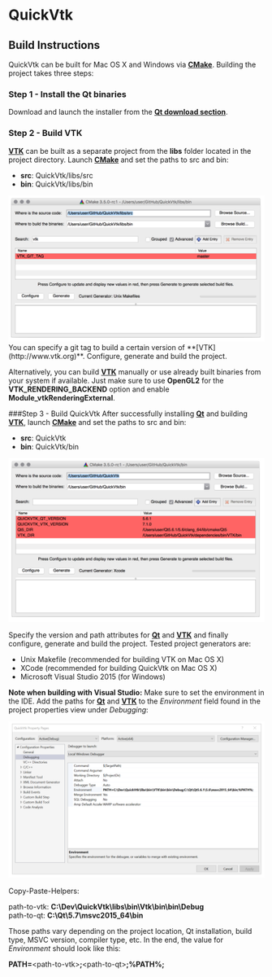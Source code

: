 QuickVtk
===
Build Instructions
----

QuickVtk can be built for Mac OS X and Windows via **[CMake](https://cmake.org)**. Building the project takes three steps:

### Step 1 - Install the Qt binaries

Download and launch the installer from the **[Qt download section](https://www.qt.io/download/)**.

### Step 2 - Build VTK

**[VTK](http://www.vtk.org)** can be built as a separate project from the **libs** folder located in the project directory. Launch **[CMake](https://cmake.org)** and set the paths to src and bin:

- **src**: QuickVtk/libs/src
- **bin**: QuickVtk/libs/bin

<center>
	<img src="img/cmake2.png"/>
</center>
You can specify a git tag to build a certain version of **[VTK](http://www.vtk.org)**. Configure, generate and build the project.

Alternatively, you can build **[VTK](http://www.vtk.org)** manually or use already built binaries from your system if available. Just make sure to use  **OpenGL2** for the **VTK\_RENDERING\_BACKEND** option and enable **Module\_vtkRenderingExternal**. 

###Step 3 - Build QuickVtk
After successfully installing **[Qt](http://www.qt.io)** and building **[VTK](http://www.vtk.org)**, launch **[CMake](https://cmake.org)** and set the paths to src and bin:

- **src**: QuickVtk
- **bin**: QuickVtk/bin

<center>
	<img src="img/cmake1.png"/>
</center>

Specify the version and path attributes for **[Qt](http://www.qt.io)** and **[VTK](http://www.vtk.org)** and finally configure, generate and build the project. Tested project generators are:

- Unix Makefile (recommended for building VTK on Mac OS X)
- XCode (recommended for building QuickVtk on Mac OS X)
- Microsoft Visual Studio 2015 (for Windows)

**Note when building with Visual Studio:**
Make sure to set the environment in the IDE. Add the paths for **[Qt](http://www.qt.io)** and **[VTK](http://www.vtk.org)** to the *Environment* field found in the project properties view under *Debugging*:

<center>
	<img src="img/vs1.png"/>
</center>

Copy-Paste-Helpers:

path-to-vtk: **C:\Dev\QuickVtk\libs\bin\Vtk\bin\bin\Debug**   
path-to-qt: **C:\Qt\5.7\msvc2015_64\bin**

Those paths vary depending on the project location, Qt installation, build type, MSVC version, compiler type, etc. In the end, the value for *Environment* should look like this: 

**PATH=**\<path-to-vtk\>**;**\<path-to-qt\>**;%PATH%;**

